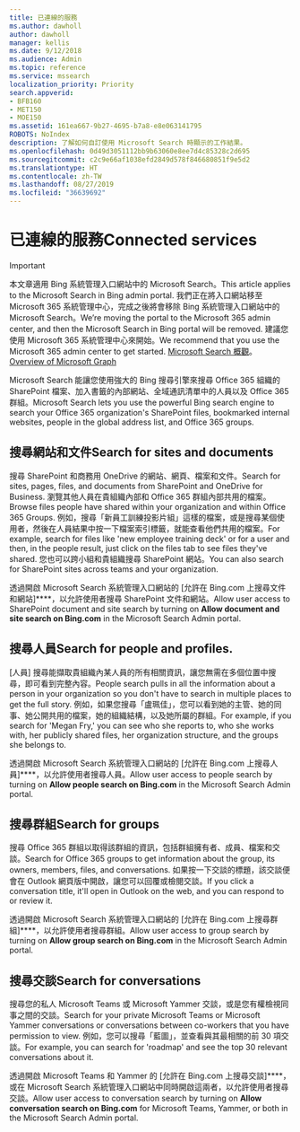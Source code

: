 ```yaml
---
title: 已連線的服務
ms.author: dawholl
author: dawholl
manager: kellis
ms.date: 9/12/2018
ms.audience: Admin
ms.topic: reference
ms.service: mssearch
localization_priority: Priority
search.appverid:
- BFB160
- MET150
- MOE150
ms.assetid: 161ea667-9b27-4695-b7a8-e8e063141795
ROBOTS: NoIndex
description: 了解如何自訂使用 Microsoft Search 時顯示的工作結果。
ms.openlocfilehash: 0d49d3051112bb9b63060e8ee7d4c85328c2d695
ms.sourcegitcommit: c2c9e66af1038efd2849d578f846680851f9e5d2
ms.translationtype: HT
ms.contentlocale: zh-TW
ms.lasthandoff: 08/27/2019
ms.locfileid: "36639692"
---
```

# <a name="connected-services"></a><span data-ttu-id="e2fdb-103">已連線的服務</span><span class="sxs-lookup"><span data-stu-id="e2fdb-103">Connected services</span></span>

> [!IMPORTANT]
> <span data-ttu-id="e2fdb-104">本文章適用 Bing 系統管理入口網站中的 Microsoft Search。</span><span class="sxs-lookup"><span data-stu-id="e2fdb-104">This article applies to the Microsoft Search in Bing admin portal.</span></span> <span data-ttu-id="e2fdb-105">我們正在將入口網站移至 Microsoft 365 系統管理中心，完成之後將會移除 Bing 系統管理入口網站中的 Microsoft Search。</span><span class="sxs-lookup"><span data-stu-id="e2fdb-105">We’re moving the portal to the Microsoft 365 admin center, and then the Microsoft Search in Bing portal will be removed.</span></span> <span data-ttu-id="e2fdb-106">建議您使用 Microsoft 365 系統管理中心來開始。</span><span class="sxs-lookup"><span data-stu-id="e2fdb-106">We recommend that you use the Microsoft 365 admin center to get started.</span></span> <span data-ttu-id="e2fdb-107">[Microsoft Search 概觀](overview-microsoft-search.md)。</span><span class="sxs-lookup"><span data-stu-id="e2fdb-107">[Overview of Microsoft Graph](overview-microsoft-search.md)</span></span>
     
     
<span data-ttu-id="e2fdb-108">Microsoft Search 能讓您使用強大的 Bing 搜尋引擎來搜尋 Office 365 組織的 SharePoint 檔案、加入書籤的內部網站、全域通訊清單中的人員以及 Office 365 群組。</span><span class="sxs-lookup"><span data-stu-id="e2fdb-108">Microsoft Search lets you use the powerful Bing search engine to search your Office 365 organization's SharePoint files, bookmarked internal websites, people in the global address list, and Office 365 groups.</span></span>
  
## <a name="search-for-sites-and-documents"></a><span data-ttu-id="e2fdb-109">搜尋網站和文件</span><span class="sxs-lookup"><span data-stu-id="e2fdb-109">Search for sites and documents</span></span>

<span data-ttu-id="e2fdb-110">搜尋 SharePoint 和商務用 OneDrive 的網站、網頁、檔案和文件。</span><span class="sxs-lookup"><span data-stu-id="e2fdb-110">Search for sites, pages, files, and documents from SharePoint and OneDrive for Business.</span></span> <span data-ttu-id="e2fdb-111">瀏覽其他人員在貴組織內部和 Office 365 群組內部共用的檔案。</span><span class="sxs-lookup"><span data-stu-id="e2fdb-111">Browse files people have shared within your organization and within Office 365 Groups.</span></span> <span data-ttu-id="e2fdb-112">例如，搜尋「新員工訓練投影片組」這樣的檔案，或是搜尋某個使用者，然後在人員結果中按一下檔案索引標籤，就能查看他們共用的檔案。</span><span class="sxs-lookup"><span data-stu-id="e2fdb-112">For example, search for files like 'new employee training deck' or for a user and then, in the people result, just click on the files tab to see files they've shared.</span></span> <span data-ttu-id="e2fdb-113">您也可以跨小組和貴組織搜尋 SharePoint 網站。</span><span class="sxs-lookup"><span data-stu-id="e2fdb-113">You can also search for SharePoint sites across teams and your organization.</span></span>
  
<span data-ttu-id="e2fdb-114">透過開啟 Microsoft Search 系統管理入口網站的 [允許在 Bing.com 上搜尋文件和網站]\*\*\*\*，以允許使用者搜尋 SharePoint 文件和網站。</span><span class="sxs-lookup"><span data-stu-id="e2fdb-114">Allow user access to SharePoint document and site search by turning on **Allow document and site search on Bing.com** in the Microsoft Search Admin portal.</span></span> 
  
## <a name="search-for-people"></a><span data-ttu-id="e2fdb-115">搜尋人員</span><span class="sxs-lookup"><span data-stu-id="e2fdb-115">Search for people and profiles.</span></span>

<span data-ttu-id="e2fdb-116">[人員] 搜尋能擷取貴組織內某人員的所有相關資訊，讓您無需在多個位置中搜尋，即可看到完整內容。</span><span class="sxs-lookup"><span data-stu-id="e2fdb-116">People search pulls in all the information about a person in your organization so you don't have to search in multiple places to get the full story.</span></span> <span data-ttu-id="e2fdb-117">例如，如果您搜尋「盧珮佳」，您可以看到她的主管、她的同事、她公開共用的檔案，她的組織結構，以及她所屬的群組。</span><span class="sxs-lookup"><span data-stu-id="e2fdb-117">For example, if you search for 'Megan Fry,' you can see who she reports to, who she works with, her publicly shared files, her organization structure, and the groups she belongs to.</span></span>
  
<span data-ttu-id="e2fdb-118">透過開啟 Microsoft Search 系統管理入口網站的 [允許在 Bing.com 上搜尋人員]\*\*\*\*，以允許使用者搜尋人員。</span><span class="sxs-lookup"><span data-stu-id="e2fdb-118">Allow user access to people search by turning on **Allow people search on Bing.com** in the Microsoft Search Admin portal.</span></span> 
  
## <a name="search-for-groups"></a><span data-ttu-id="e2fdb-119">搜尋群組</span><span class="sxs-lookup"><span data-stu-id="e2fdb-119">Search for groups</span></span>

<span data-ttu-id="e2fdb-120">搜尋 Office 365 群組以取得該群組的資訊，包括群組擁有者、成員、檔案和交談。</span><span class="sxs-lookup"><span data-stu-id="e2fdb-120">Search for Office 365 groups to get information about the group, its owners, members, files, and conversations.</span></span> <span data-ttu-id="e2fdb-121">如果按一下交談的標題，該交談便會在 Outlook 網頁版中開啟，讓您可以回覆或檢閱交談。</span><span class="sxs-lookup"><span data-stu-id="e2fdb-121">If you click a conversation title, it'll open in Outlook on the web, and you can respond to or review it.</span></span>
  
<span data-ttu-id="e2fdb-122">透過開啟 Microsoft Search 系統管理入口網站的 [允許在 Bing.com 上搜尋群組]\*\*\*\*，以允許使用者搜尋群組。</span><span class="sxs-lookup"><span data-stu-id="e2fdb-122">Allow user access to group search by turning on **Allow group search on Bing.com** in the Microsoft Search Admin portal.</span></span> 
  
## <a name="search-for-conversations"></a><span data-ttu-id="e2fdb-123">搜尋交談</span><span class="sxs-lookup"><span data-stu-id="e2fdb-123">Search for conversations</span></span>

<span data-ttu-id="e2fdb-124">搜尋您的私人 Microsoft Teams 或 Microsoft Yammer 交談，或是您有權檢視同事之間的交談。</span><span class="sxs-lookup"><span data-stu-id="e2fdb-124">Search for your private Microsoft Teams or Microsoft Yammer conversations or conversations between co-workers that you have permission to view.</span></span> <span data-ttu-id="e2fdb-125">例如，您可以搜尋「藍圖」，並查看與其最相關的前 30 項交談。</span><span class="sxs-lookup"><span data-stu-id="e2fdb-125">For example, you can search for 'roadmap' and see the top 30 relevant conversations about it.</span></span>
  
<span data-ttu-id="e2fdb-126">透過開啟 Microsoft Teams 和 Yammer 的 [允許在 Bing.com 上搜尋交談]\*\*\*\*，或在 Microsoft Search 系統管理入口網站中同時開啟這兩者，以允許使用者搜尋交談。</span><span class="sxs-lookup"><span data-stu-id="e2fdb-126">Allow user access to conversation search by turning on **Allow conversation search on Bing.com** for Microsoft Teams, Yammer, or both in the Microsoft Search Admin portal.</span></span> 

  

